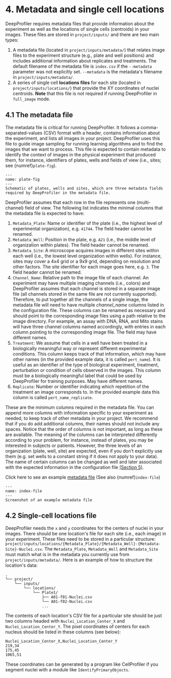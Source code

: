 # 4. Metadata and single cell locations

DeepProfiler requires metadata files that provide information about the experiment as well as the locations of single cells 
(centroids) in your images. These files are stored in `project/inputs/` and there are two main types: 

1. A metadata file (located in `project/inputs/metadata/`) that relates image files to the experiment 
   structure (e.g., plate and well positions) and includes additional information about replicates and treatments. 
   The default filename of the metadata file is `index.csv` if the `--metadata` parameter was not explicitly set.
   `--metadata` is the metadata's filename in `project/inputs/metadata/`.
2. A series of single cell **locations files** for each site (located in `project/inputs/locations/`) that provide the XY coordinates 
    of nuclei centroids. **Note** that this file is not required if running DeepProfiler in `full_image` mode.

## **4.1 The metadata file**

The metadata file is critical for running DeepProfiler. It follows a comma-separated-values (CSV) format with a header, 
contains information about the experiment, and lists all images in your project. DeepProfiler uses this file to guide image
sampling for running learning algorithms and to find the images that we want to process. This file is expected to contain 
metadata to identify the context of images in the physical experiment that produced them, for instance, identifiers of plates, 
wells and fields of view (i.e., sites; see {numref}`plate-fig`). 

```{figure} images/image3.png
---
name: plate-fig
---
Schematic of plates, wells and sites, which are three metadata fields required by DeepProfiler in the metadata file.
```

DeepProfiler assumes that each row in the file represents one (multi-channel) field of 
view. The following list indicates the minimal columns that the metadata file is expected to have:


1. `Metadata_Plate`: Name or identifier of the plate (i.e., the highest level of experimental organization), e.g. `41744`. The field header cannot be renamed.
2. `Metadata_Well`: Position in the plate, e.g. `A21` (i.e., the middle level of organization within plates). The field header cannot be renamed.
3. `Metadata_Site`: A microscope acquires images in different sites within each well (i.e., the lowest level organization 
    within wells). For instance, sites may cover a 4x4 grid or a 9x9 grid, depending on resolution and other factors. 
    The site identifier for each image goes here, e.g. `3`. The field header cannot be renamed.
4. `Channel_Name`: Relative path to the image file of each channel. An experiment may have multiple imaging channels 
    (i.e., colors) and DeepProfiler assumes that each channel is stored in a separate image file (all channels stored in 
    the same file are not currently supported). Therefore, to put together all the channels of a single image, the metadata
    file will need to have multiple _channel_name_ columns listed in the configuration file. These columns can be renamed as 
    necessary and should point to the corresponding image files using a path relative to the image directory. For example, 
    an assay with DNA, RNA, and Mito stains will have three channel columns named accordingly, with entries in each column 
    pointing to the corresponding image file. The field may have different names.
5. `Treatment`: We assume that cells in a well have been treated in a biologically meaningful way or represent different 
    experimental conditions. This column keeps track of that information, which may have other names (in the provided example 
    data, it is called `pert_name`). It is useful as an identifier of the type of biological experiment, treatment, perturbation 
    or condition of cells observed in the images. This column must be a biologically meaningful label that could be used by 
    DeepProfiler for training purposes. May have different names.
6. `Replicate`: Number or identifier indicating which repetition of the treatment an image corresponds to. In the provided 
    example data this column is called `pert_name_replicate`.

These are the minimum columns required in the metadata file. You can append more columns with information specific to your 
experiment as needed, to keep track of other metadata in your project. We recommend that if you do add additional columns, 
their names should not include any spaces. Notice that the order of columns is not important, as long as these are available. 
The meaning of the columns can be interpreted differently according to your problem, for instance, instead of plates, you may be 
interested in subjects or patients. However, the three levels of an organization 
(plate, well, site) are expected, even if you don’t explicitly use them (e.g. set wells to a constant string if it does not 
apply to your data). The name of certain columns can be changed as well and later associated with the expected information 
in the configuration file [(Section 5)](../docs/05-config.md).

Click here to see an example [metadata file](https://github.com/cytomining/DeepProfiler-handbook/blob/00f3b41e753a40a1e3854a75bd491b7c1864a4da/DeepProfiler-Handbook/assets/index.csv) (See also {numref}`index-file`)

```{figure} images/image4.png
---
name: index-file
---
Screenshot of an example metadata file
```

## **4.2 Single-cell locations file**

DeepProfiler needs the `x` and `y` coordinates for the centers of nuclei in your images. There should be one location's file 
for each site (i.e., each image) in your experiment. These files need to be stored in a particular structure: 
`project/inputs/locations/{Metadata_Plate}/{Metadata_Well}-{Metadata-Site}-Nuclei.csv`. The `Metadata_Plate`, `Metadata_Well` 
and `Metadata_Site` must match what is in the metadata you currently use from `project/inputs/metadata/`. 
Here is an example of how to structure the location's data: 

```
.
└── project/
    └── inputs/
        └── locations/
            └── Plate1/
                ├── A01-f01-Nuclei.csv
                └── A01-f02-Nuclei.csv
                ...
```

The contents of each location's CSV file for a particular site should be just two columns headed with `Nuclei_Location_Center_X` 
and `Nuclei_Location_Center_Y`. The pixel coordinates of centers for each nucleus should be listed in these columns (see below):

```
Nuclei_Location_Center_X,Nuclei_Location_Center_Y
219,34
175,45
1065,51
```

These coordinates can be generated by a program like CellProfiler if you segment nuclei with a module like `IdentifyPrimaryObjects`.
